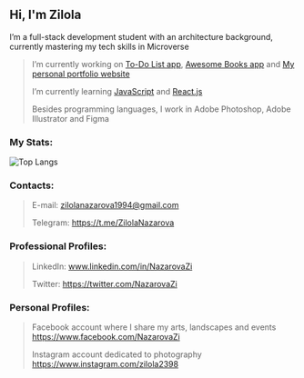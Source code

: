 <link rel="stylesheet" href="https://cdn.jsdelivr.net/gh/dheereshagrwal/colored-icons@1.6.1/ci.min.css"/>

<h2> Hi, I'm Zilola <br/> </h2>

<p>I’m a full-stack development student with an architecture background, currently mastering my tech skills in Microverse</p>

> I’m currently working on [To-Do List app](https://zilola-nazarova.github.io/to-do-list), [Awesome Books app](https://zilola-nazarova.github.io/awesome-books-es6/) and [My personal portfolio website](https://zilola-nazarova.github.io/zilola-portfolio/)
> 
> I’m currently learning [JavaScript](https://developer.mozilla.org/ru/docs/Web/JavaScript) and [React.js](https://ru.legacy.reactjs.org/)
>
> Besides programming languages, I work in Adobe Photoshop, Adobe Illustrator and Figma


<h3>My Stats:</h3>

![Top Langs](https://github-readme-stats.vercel.app/api/top-langs/?username=Zilola-Nazarova&layout=compact&show_icons=true&theme=onedark)

<h3>Contacts:</h3>

> E-mail: zilolanazarova1994@gmail.com
>
> Telegram: https://t.me/ZilolaNazarova
>
<h3>Professional Profiles:</h3>

> LinkedIn: www.linkedin.com/in/NazarovaZi
> 
> Twitter: https://twitter.com/NazarovaZi
>
<i class="ci ci-spotify ci-2x"></i>

<h3>Personal Profiles:</h3>

> Facebook account where I share my arts, landscapes and events https://www.facebook.com/NazarovaZi
> 
> Instagram account dedicated to photography https://www.instagram.com/zilola2398
> 

